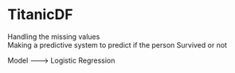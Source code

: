 # TitanicDF
Handling the missing values<br />
Making a predictive system to predict if the person Survived or not

Model  ---> Logistic Regression
